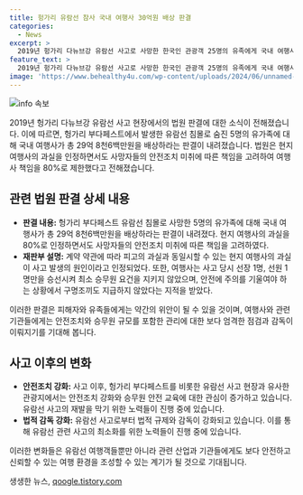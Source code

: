 ```yaml
---
title: 헝가리 유람선 참사 국내 여행사 30억원 배상 판결
categories:
  - News
excerpt: >
  2019년 헝가리 다뉴브강 유람선 사고로 사망한 한국인 관광객 25명의 유족에게 국내 여행사가 30억 원을 배상하라는 법원 판결이 나왔습니다. 서울중앙지법은 각각 1억 3천7백만 원에서 8억 2천만 원씩 배상하라고 판결했으며, 현지 여행사의 과실을 인정했습니다. 여행사의 책임은 80%로 제한되었으며, 사망자들이 스스로 안전조치를 취할 수 있었던 점을 고려했습니다. 2019년 5월 발생한 사고로 인한 유족들의 배상금 결정이 화제입니다.
feature_text: >
  2019년 헝가리 다뉴브강 유람선 사고로 사망한 한국인 관광객 25명의 유족에게 국내 여행사가 30억 원을 배상하라는 법원 판결이 나왔습니다. 서울중앙지법은 각각 1억 3천7백만 원에서 8억 2천만 원씩 배상하라고 판결했으며, 현지 여행사의 과실을 인정했습니다. 여행사의 책임은 80%로 제한되었으며, 사망자들이 스스로 안전조치를 취할 수 있었던 점을 고려했습니다. 2019년 5월 발생한 사고로 인한 유족들의 배상금 결정이 화제입니다.
image: 'https://www.behealthy4u.com/wp-content/uploads/2024/06/unnamed-file.png'
---
```


<p><img src="https://www.behealthy4u.com/wp-content/uploads/2024/06/unnamed-file.png" alt="info 속보" /></p>

<p data-ke-size="size16">2019년 헝가리 다뉴브강 유람선 사고 현장에서의 법원 판결에 대한 소식이 전해졌습니다. 이에 따르면, 헝가리 부다페스트에서 발생한 유람선 침몰로 숨진 5명의 유가족에 대해 국내 여행사가 총 29억 8천6백만원을 배상하라는 판결이 내려졌습니다. 법원은 현지 여행사의 과실을 인정하면서도 사망자들의 안전조치 미취에 따른 책임을 고려하여 여행사 책임을 80%로 제한했다고 전해졌습니다.</p>

<h2 data-ke-size="size26">관련 법원 판결 상세 내용</h2>

<ul>
  <li><b>판결 내용:</b> 헝가리 부다페스트 유람선 침몰로 사망한 5명의 유가족에 대해 국내 여행사가 총 29억 8천6백만원을 배상하라는 판결이 내려졌다. 현지 여행사의 과실을 80%로 인정하면서도 사망자들의 안전조치 미취에 따른 책임을 고려하였다.
  </li>
  <li><b>재판부 설명:</b> 계약 약관에 따라 피고의 과실과 동일시할 수 있는 현지 여행사의 과실이 사고 발생의 원인이라고 인정되었다. 또한, 여행사는 사고 당시 선장 1명, 선원 1명만을 승선시켜 최소 승무원 요건을 지키지 않았으며, 안전에 주의를 기울여야 하는 상황에서 구명조끼도 지급하지 않았다는 지적을 받았다.
  </li>
</ul>

<p data-ke-size="size16">이러한 판결은 피해자와 유족들에게는 약간의 위안이 될 수 있을 것이며, 여행사와 관련 기관들에게는 안전조치와 승무원 규모를 포함한 관리에 대한 보다 엄격한 점검과 감독이 이뤄지기를 기대해 봅니다.</p>

<h2 data-ke-size="size26">사고 이후의 변화</h2>

<ul>
  <li><b>안전조치 강화:</b> 사고 이후, 헝가리 부다페스트를 비롯한 유람선 사고 현장과 유사한 관광지에서는 안전조치 강화와 승무원 안전 교육에 대한 관심이 증가하고 있습니다. 유람선 사고의 재발을 막기 위한 노력들이 진행 중에 있습니다.
  </li>
  <li><b>법적 감독 강화:</b> 유람선 사고로부터 법적 규제와 감독이 강화되고 있습니다. 이를 통해 유람선 관련 사고의 최소화를 위한 노력들이 진행 중에 있습니다.
  </li>
</ul>

<p data-ke-size="size16">이러한 변화들은 유람선 여행객들뿐만 아니라 관련 산업과 기관들에게도 보다 안전하고 신뢰할 수 있는 여행 환경을 조성할 수 있는 계기가 될 것으로 기대됩니다.</p>
생생한 뉴스, <a href="https://qoogle.tistory.com" rel="dofollow">qoogle.tistory.com</a>


